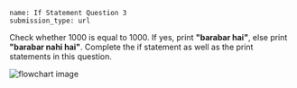 ```ngMeta
name: If Statement Question 3
submission_type: url
```

Check whether 1000 is equal to 1000. If yes, print **"barabar hai"**, else print **"barabar nahi hai"**. Complete the if statement as well as the print statements in this question.

![flowchart image](assets/question_images/question3-image1.png)
